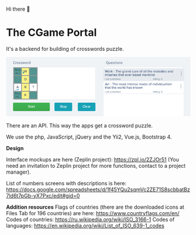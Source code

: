 Hi there :clap:
# The CGame Portal
It's a backend for building of crosswords puzzle. 

![screenshot](images/1617165514978.png)

There are an API. This way the apps get a crossword puzzle.

We use the php, JavaScript, jQuery and the Yii2, Vue.js, Bootstrap 4.

**Design**

Interface mockups are here (Zeplin project): https://zpl.io/2ZJOr51 
(You need an invitation to Zeplin project for more functions, contact to a project manager).

List of numbers screens with descriptions is here: https://docs.google.com/spreadsheets/d/1f45YQu2sqmVc2ZE71S8scbbatBz7ld6t7pGb-yX7Pxc/edit#gid=0

**Addition resources**
Flags of countries (there are the downloaded icons at Files Tab for 196 countries) are here: https://www.countryflags.com/en/
Codes of countries: https://ru.wikipedia.org/wiki/ISO_3166-1
Codes of languages: https://en.wikipedia.org/wiki/List_of_ISO_639-1_codes
